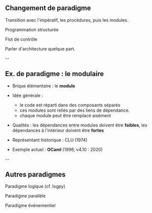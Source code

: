 ## Changement de paradigme

Transition avec l'impératif, les procédures, puis les modules.

Programmation structurée

Flot de contrôle

Parler d'architecture quelque part.

--

## Ex. de paradigme : le modulaire

* Brique élémentaire : le **module**

* Idée générale :
  - le code est réparti dans des composants séparés
  - ces modules sont reliés par des liens de dépendance.
  - chaque module peut être remplacé aisément

* Qualités : les dépendances entre modules doivent être **faibles**, les
  dépendances à l'intérieur doivent être **fortes**

* Représentant historique : CLU (1974)

* Exemple actuel : **OCaml** (1996, v4.10 : 2020)

--

## Autres paradigmes

Paradigme logique (cf. logpy)

Paradigme parallèle

Paradigme événementiel
